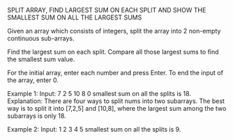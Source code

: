 SPLIT ARRAY, FIND LARGEST SUM ON EACH SPLIT AND SHOW THE SMALLEST SUM ON ALL THE LARGEST SUMS

Given an array which consists of integers, split the array into 2 non-empty continuous sub-arrays.

Find the largest sum on each split.
Compare all those largest sums to find the smallest sum value.

For the initial array, enter each number and press Enter.
To end the input of the array, enter 0.

Example 1:
Input: 
7
2
5
10
8
0
smallest sum on all the splits is 18.
Explanation:
There are four ways to split nums into two subarrays.
The best way is to split it into [7,2,5] and [10,8],
where the largest sum among the two subarrays is only 18.

Example 2:
Input: 
1
2
3
4
5
smallest sum on all the splits is 9.